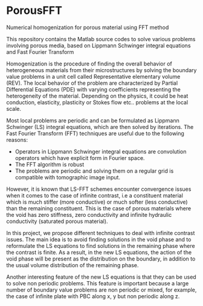 # PorousFFT

Numerical homogenization for porous material using FFT method

This repository contains the Matlab source codes to solve various problems involving porous media, based on Lippmann Schwinger integral equations and Fast Fourier Transform

Homogenization is the procedure of finding the overall behavior of heterogeneous materials from their microstructures by solving the boundary value problems in a unit cell called Representative elementary volume (REV). The local behavior of the problem are characterized by Partial Differential Equations (PDE) with varying coefficients representing the heterogeneity of the material. Depending on the physics, it could be heat conduction, elasticity, plasticity or Stokes flow etc.. problems at the local scale.

Most local problems are periodic and can be formulated as Lippmann Schwinger (LS) integral equations, which are then solved by iterations. The Fast Fourier Transform (FFT) techniques are useful due to the following reasons:
- Operators in Lippmann Schwinger integral equations are convolution operators which have explicit form in Fourier space.
- The FFT algorithm is robust
- The problems are periodic and solving them on a regular grid is compatible with tomographic image input.

However, it is known that LS-FFT schemes encounter convergence issues when it comes to the case of infinite contrast, i.e a constituent material which is much stiffer (more conductive) or much softer (less conductive) than the remaining constituent. This is the case of porous materials where the void has zero stiffness, zero conductivity and infinite hydraulic conductivity (saturated porous material).

In this project, we propose different techniques to deal with infinite contrast issues. The main idea is to avoid finding solutions in the void phase and to reformulate the LS equations to find solutions in the remaining phase where the contrast is finite. As a result, in the new LS equations, the action of the void phase will be present as the distribution on the boundary, in addition to the usual volume distribution of the remaining phase. 

Another interesting feature of the new LS equations is that they can be used to solve non periodic problems. This feature is important because a large number of boundary value problems are non periodic or mixed, for example, the case of infinite plate with PBC along x, y but non periodic along z.
